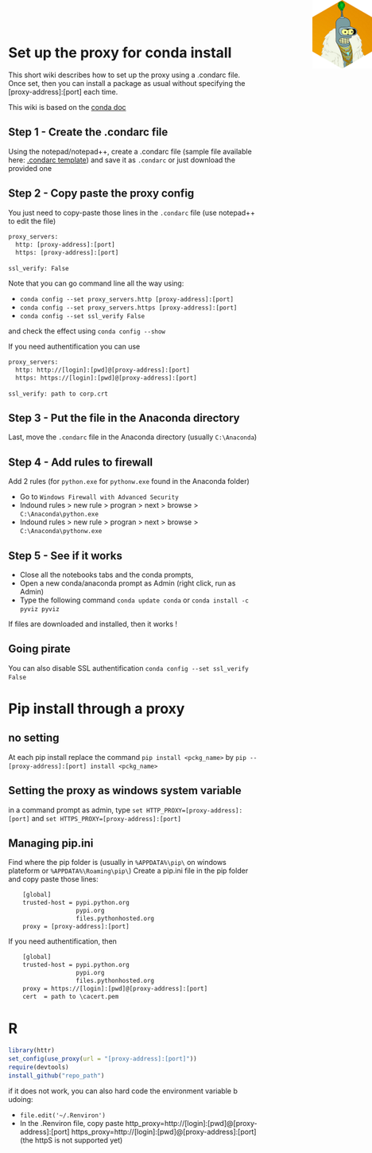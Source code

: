 <img src="bender_hex_mini.png" style="position:absolute;top:0px;right:0px;" width="120px" align="right" />

# Set up the proxy for conda install 

This short wiki describes how to set up the proxy using a .condarc file. Once set, then you can install a package as usual without specifying the [proxy-address]:[port] each time.

This wiki is based on the [conda doc](http://conda.io/docs/user-guide/configuration/use-winxp-with-proxy.html) 

## Step 1 - Create the .condarc file
Using the notepad/notepad++, create a .condarc file (sample file available here: [.condarc template](https://conda.io/docs/user-guide/configuration/sample-condarc.html)) and save it as `.condarc` or just download the provided one

## Step 2 - Copy paste the proxy config

You just need to copy-paste those lines in the `.condarc` file (use notepad++ to edit the file)

```
proxy_servers:
  http: [proxy-address]:[port]
  https: [proxy-address]:[port]

ssl_verify: False
```

Note that you can go command line all the way using:
 * `conda config --set proxy_servers.http [proxy-address]:[port]` 
 * `conda config --set proxy_servers.https [proxy-address]:[port]` 
 * `conda config --set ssl_verify False`
 
 and check the effect using `conda config --show`

If you need authentification you can use

```
proxy_servers:
  http: http://[login]:[pwd]@[proxy-address]:[port]
  https: https://[login]:[pwd]@[proxy-address]:[port]

ssl_verify: path to corp.crt
```

## Step 3 - Put the file in the Anaconda directory

Last, move the `.condarc` file in the Anaconda directory (usually `C:\Anaconda`) 

## Step 4 - Add rules to firewall

Add 2 rules (for `python.exe` for `pythonw.exe` found in the Anaconda folder)

 - Go to `Windows Firewall with Advanced Security`
 - Indound rules > new rule > progran > next > browse > `C:\Anaconda\python.exe`
 - Indound rules > new rule > progran > next > browse > `C:\Anaconda\pythonw.exe`

## Step 5 - See if it works

- Close all the notebooks tabs and the conda prompts, 
- Open a new conda/anaconda prompt as Admin (right click, run as Admin) 
- Type the following command `conda update conda` or `conda install -c pyviz pyviz` 

If files are downloaded and installed, then it works !

## Going pirate

You can also disable SSL authentification	`conda config --set ssl_verify False`

# Pip install through a proxy
## no setting

At each pip install replace the command `pip install <pckg_name>` by `pip -- [proxy-address]:[port] install <pckg_name>`

## Setting the proxy as windows system variable

in a command prompt as admin, type `set HTTP_PROXY=[proxy-address]:[port]` and `set HTTPS_PROXY=[proxy-address]:[port]`

## Managing pip.ini

Find where the pip folder is (usually in `%APPDATA%\pip\` on windows plateform or `%APPDATA%\Roaming\pip\`)
Create a pip.ini file in the pip folder and copy paste those lines:

```
    [global]
    trusted-host = pypi.python.org
                   pypi.org
                   files.pythonhosted.org
    proxy = [proxy-address]:[port]
```

If you need authentification, then
```
    [global]
    trusted-host = pypi.python.org
                   pypi.org
                   files.pythonhosted.org
    proxy = https://[login]:[pwd]@[proxy-address]:[port]
    cert  = path to \cacert.pem
```

# R

```r
library(httr)
set_config(use_proxy(url = "[proxy-address]:[port]"))
require(devtools)
install_github("repo_path")
```
if it does not work, you can also hard code the environment variable b udoing:

* `file.edit('~/.Renviron')`
* In the .Renviron file, copy paste  http_proxy=http://[login]:[pwd]@[proxy-address]:[port]
   https_proxy=http://[login]:[pwd]@[proxy-address]:[port]   (the httpS is not supported yet)
